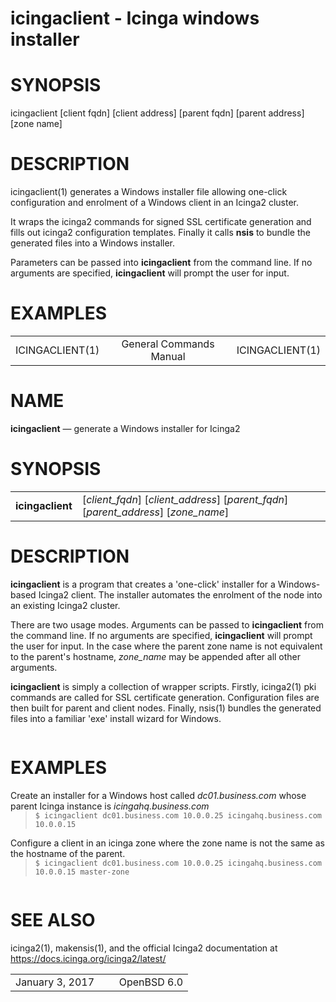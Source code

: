 # **icingaclient** - Icinga windows installer

# SYNOPSIS
icingaclient \[client fqdn\] \[client address\] \[parent fqdn\] 
\[parent address\] \[zone name\]

# DESCRIPTION
icingaclient(1) generates a Windows installer file allowing one-click
configuration and enrolment of a Windows client in an Icinga2 cluster. 

It wraps the icinga2 commands for signed SSL certificate generation and fills
out icinga2 configuration templates. Finally it calls **nsis** to bundle the
generated files into a Windows installer. 

Parameters can be passed into **icingaclient** from the command line. If no 
arguments are specified, **icingaclient** will prompt the user for input.

# EXAMPLES
<!DOCTYPE html>
<html>
<head>
<meta charset="utf-8"/>
<style>
table.head, table.foot { width: 100%; }
td.head-rtitle, td.foot-os { text-align: right; }
td.head-vol { text-align: center; }
table.foot td { width: 50%; }
table.head td { width: 33%; }
div.spacer { margin: 1em 0; }
</style>
<title>
ICINGACLIENT(1)</title>
</head>
<body>
<div class="mandoc">
<table class="head">
<tbody>
<tr>
<td class="head-ltitle">
ICINGACLIENT(1)</td>
<td class="head-vol">
General Commands Manual</td>
<td class="head-rtitle">
ICINGACLIENT(1)</td>
</tr>
</tbody>
</table>
<div class="section">
<h1 id="NAME">NAME</h1> <b class="name">icingaclient</b> &#8212; <span class="desc">generate a Windows installer for Icinga2</span></div>
<div class="section">
<h1 id="SYNOPSIS">SYNOPSIS</h1><table class="synopsis">
<col style="width: 12.00ex;"/>
<col/>
<tbody>
<tr>
<td>
<b class="name">icingaclient</b></td>
<td>
[<span class="opt"><i class="arg">client_fqdn</i></span>] [<span class="opt"><i class="arg">client_address</i></span>] [<span class="opt"><i class="arg">parent_fqdn</i></span>] [<span class="opt"><i class="arg">parent_address</i></span>] [<span class="opt"><i class="arg">zone_name</i></span>]</td>
</tr>
</tbody>
</table>
</div>
<div class="section">
<h1 id="DESCRIPTION">DESCRIPTION</h1> <b class="name">icingaclient</b> is a program that creates a 'one-click' installer for a Windows-based Icinga2 client. The installer automates the enrolment of the node into an existing Icinga2 cluster.<div class="spacer">
</div>
There are two usage modes. Arguments can be passed to <b class="name">icingaclient</b> from the command line. If no arguments are specified, <b class="name">icingaclient</b> will prompt the user for input. In the case where the parent zone name is not equivalent to the parent's hostname, <i class="arg">zone_name</i> may be appended after all other arguments.<div class="spacer">
</div>
<b class="name">icingaclient</b> is simply a collection of wrapper scripts. Firstly, icinga2(1) pki commands are called for SSL certificate generation. Configuration files are then built for parent and client nodes. Finally, nsis(1) bundles the generated files into a familiar 'exe' install wizard for Windows.<div style="height: 1.00em;">
&#160;</div>
</div>
<div class="section">
<h1 id="EXAMPLES">EXAMPLES</h1> Create an installer for a Windows host called <i class="file">dc01.business.com</i> whose parent Icinga instance is <i class="file">icingahq.business.com</i><blockquote style="margin-top: 0.00em;margin-bottom: 0.00em;">
<div class="display">
<code class="lit">$ icingaclient dc01.business.com 10.0.0.25 icingahq.business.com 10.0.0.15</code></div>
</blockquote>
<div style="height: 1.00em;">
&#160;</div>
Configure a client in an icinga zone where the zone name is not the same as the hostname of the parent.<blockquote style="margin-top: 0.00em;margin-bottom: 0.00em;">
<div class="display">
<code class="lit">$ icingaclient dc01.business.com 10.0.0.25 icingahq.business.com 10.0.0.15 master-zone</code></div>
</blockquote>
<div style="height: 1.00em;">
&#160;</div>
</div>
<div class="section">
<h1 id="SEE_ALSO">SEE ALSO</h1> <a class="link-man">icinga2(1)</a>, <a class="link-man">makensis(1)</a>, and the official Icinga2 documentation at <a class="link-ext" href="https://docs.icinga.org/icinga2/latest/">https://docs.icinga.org/icinga2/latest/</a></div>
<table class="foot">
<tbody>
<tr>
<td class="foot-date">
January 3, 2017</td>
<td class="foot-os">
OpenBSD 6.0</td>
</tr>
</tbody>
</table>
</div>
</body>
</html>

